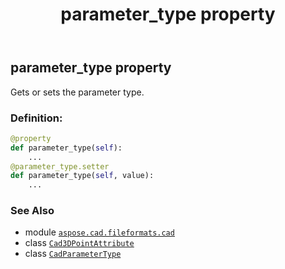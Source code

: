 ﻿---
title: parameter_type property
second_title: Aspose.CAD for Python via .NET API References
description: 
type: docs
weight: 40
url: /python-net/aspose.cad.fileformats.cad/cad3dpointattribute/parameter_type/
is_root: false
---

## parameter_type property


Gets or sets the parameter type.
### Definition:
```python
@property
def parameter_type(self):
    ...
@parameter_type.setter
def parameter_type(self, value):
    ...
```

### See Also
* module [`aspose.cad.fileformats.cad`](../../)
* class [`Cad3DPointAttribute`](/cad/python-net/aspose.cad.fileformats.cad/cad3dpointattribute)
* class [`CadParameterType`](/cad/python-net/aspose.cad.fileformats.cad.cadconsts/cadparametertype)
